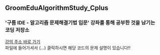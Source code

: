 ## GroomEduAlgorithmStudy_Cplus
### '구름 IDE - 알고리즘 문제해결기법 입문' 강좌를 통해 공부한 것을 남기는 코딩 저장소
[강의 주소 바로 가기](https://edu.goorm.io/learn/lecture/554/%EC%95%8C%EA%B3%A0%EB%A6%AC%EC%A6%98-%EB%AC%B8%EC%A0%9C%ED%95%B4%EA%B2%B0%EA%B8%B0%EB%B2%95-%EC%9E%85%EB%AC%B8, "")   
파일에 들어가셔서 (...) 클릭하시면 해당 코드의 문제 설명이 있습니다!!
